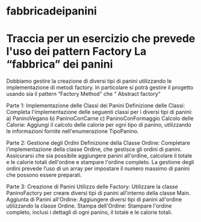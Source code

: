 # fabbricadeipanini
Traccia per un esercizio che prevede l'uso dei pattern Factory
La “fabbrica” dei panini
================================================================================================================
Dobbiamo gestire la creazione di diversi tipi di panini utilizzando le implementazione di metodi factory.
In particolare si potrà gestire il progetto usando sia il pattern “Factory Method” che “ Abstract factory“

Parte 1: Implementazione delle Classi dei Panini
Definizione delle Classi: Completa l'implementazione delle seguenti classi per i diversi tipi di panini:
a) PaninoVegano
b) PaninoConCarne
c) PaninoConFormaggio
Calcolo delle Calorie: Aggiungi il calcolo delle calorie per ogni tipo di panino, utilizzando le informazioni fornite nell'enumerazione TipoPanino.

Parte 2: Gestione degli Ordini
Definizione della Classe Ordine: Completare l'implementazione della classe Ordine, che gestisce gli ordini di panini.
Assicurarsi che sia possibile aggiungere panini all'ordine, calcolare il totale e le calorie totali dell'ordine e stampare l'ordine completo.
La gestione degli ordini prevede l’uso di un array per impostare il numero massimo di panini che possono essere preparati.

Parte 3: Creazione di Panini
Utilizzo delle Factory: Utilizzare la classe PaninoFactory per creare diversi tipi di panini all'interno della classe Main.
Aggiunta di Panini all'Ordine: Aggiungere diversi tipi di panini all'ordine utilizzando la classe Ordine.
Stampa dell'Ordine: Stampare l'ordine completo, inclusi i dettagli di ogni panino, il totale e le calorie totali.
